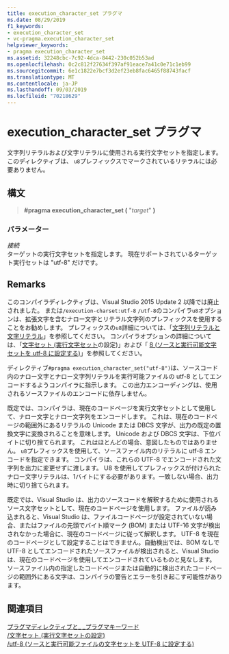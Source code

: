```yaml
---
title: execution_character_set プラグマ
ms.date: 08/29/2019
f1_keywords:
- execution_character_set
- vc-pragma.execution_character_set
helpviewer_keywords:
- pragma execution_character_set
ms.assetid: 32248cbc-7c92-4dca-8442-230c052b53ad
ms.openlocfilehash: 0c2c812f27634f397af91eace7a41c0e71c1eb99
ms.sourcegitcommit: 6e1c1822e7bcf3d2ef23eb8fac6465f88743facf
ms.translationtype: MT
ms.contentlocale: ja-JP
ms.lasthandoff: 09/03/2019
ms.locfileid: "70218629"
---
```

# <a name="execution_character_set-pragma"></a>execution_character_set プラグマ

文字列リテラルおよび文字リテラルに使用される実行文字セットを指定します。 このディレクティブは、 `u8`プレフィックスでマークされているリテラルには必要ありません。

## <a name="syntax"></a>構文

> **#pragma execution_character_set (** "*target*" **)**

### <a name="parameters"></a>パラメーター

*接続*\
ターゲットの実行文字セットを指定します。 現在サポートされているターゲット実行セットは "utf-8" だけです。

## <a name="remarks"></a>Remarks

このコンパイラディレクティブは、Visual Studio 2015 Update 2 以降では廃止されました。 または`/execution-charset:utf-8` `/utf-8`のコンパイラ`u8`オプションは、拡張文字を含むナロー文字とリテラル文字列のプレフィックスを使用することをお勧めします。 プレフィックスの`u8`詳細については、「[文字列リテラルと文字リテラル](../cpp/string-and-character-literals-cpp.md)」を参照してください。 コンパイラオプションの詳細については、「[文字セット (実行文字セット](../build/reference/execution-charset-set-execution-character-set.md)の設定)」および「 [8 (ソースと実行可能文字セットを utf-8 に設定する)](../build/reference/utf-8-set-source-and-executable-character-sets-to-utf-8.md)」を参照してください。

ディレクティブ`#pragma execution_character_set("utf-8")`は、ソースコード内のナロー文字とナロー文字列リテラルを実行可能ファイルの utf-8 としてエンコードするようコンパイラに指示します。 この出力エンコーディングは、使用されるソースファイルのエンコードに依存しません。

既定では、コンパイラは、現在のコードページを実行文字セットとして使用して、ナロー文字とナロー文字列をエンコードします。 これは、現在のコードページの範囲外にあるリテラルの Unicode または DBCS 文字が、出力の既定の置換文字に変換されることを意味します。 Unicode および DBCS 文字は、下位バイトに切り捨てられます。 これはほとんどの場合、意図したものではありません。 `u8`プレフィックスを使用して、ソースファイル内のリテラルに utf-8 エンコードを指定できます。 コンパイラは、これらの UTF-8 でエンコードされた文字列を出力に変更せずに渡します。 U8 を使用してプレフィックスが付けられたナロー文字リテラルは、1バイトにする必要があります。一致しない場合、出力時に切り捨てられます。

既定では、Visual Studio は、出力のソースコードを解釈するために使用されるソース文字セットとして、現在のコードページを使用します。 ファイルが読み込まれると、Visual Studio は、ファイルコードページが設定されていない場合、またはファイルの先頭でバイト順マーク (BOM) または UTF-16 文字が検出されなかった場合に、現在のコードページに従って解釈します。 UTF-8 を現在のコードページとして設定することはできません。自動検出では、BOM なしで UTF-8 としてエンコードされたソースファイルが検出されると、Visual Studio は、現在のコードページを使用してエンコードされているものと見なします。 ソースファイル内の指定したコードページまたは自動的に検出されたコードページの範囲外にある文字は、コンパイラの警告とエラーを引き起こす可能性があります。

## <a name="see-also"></a>関連項目

[プラグマディレクティブと\_ \_プラグマキーワード](../preprocessor/pragma-directives-and-the-pragma-keyword.md)\
[/文字セット (実行文字セットの設定)](../build/reference/execution-charset-set-execution-character-set.md)\
[/utf-8 (ソースと実行可能ファイルの文字セットを UTF-8 に設定する)](../build/reference/utf-8-set-source-and-executable-character-sets-to-utf-8.md)
